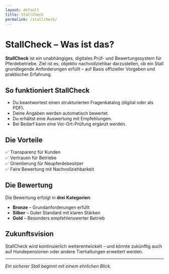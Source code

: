 ```yaml
---
layout: default
title: StallCheck
permalink: /stallcheck/
---
```


# StallCheck – Was ist das?

**StallCheck** ist ein unabhängiges, digitales Prüf- und Bewertungssystem für Pferdebetriebe. Ziel ist es, objektiv nachvollziehbar darzustellen, ob ein Stall grundlegende Anforderungen erfüllt – auf Basis offizieller Vorgaben und praktischer Erfahrung.

## So funktioniert StallCheck

- Du beantwortest einen strukturierten Fragenkatalog (digital oder als PDF).
- Deine Angaben werden automatisch bewertet.
- Du erhältst eine Auswertung mit Empfehlungen.
- Bei Bedarf kann eine Vor-Ort-Prüfung ergänzt werden.

## Die Vorteile

✅ Transparenz für Kunden  
✅ Vertrauen für Betriebe  
✅ Orientierung für Neupferdebesitzer  
✅ Faire Bewertung mit Nachvollziehbarkeit

## Die Bewertung

Die Bewertung erfolgt in **drei Kategorien**:

- **Bronze** – Grundanforderungen erfüllt  
- **Silber** – Guter Standard mit klaren Stärken  
- **Gold** – Besonders empfehlenswerter Betrieb

## Zukunftsvision

StallCheck wird kontinuierlich weiterentwickelt – und könnte zukünftig auch auf Hundepensionen oder andere Tierhaltungen erweitert werden.  

---

_Ein sicherer Stall beginnt mit einem ehrlichen Blick._
